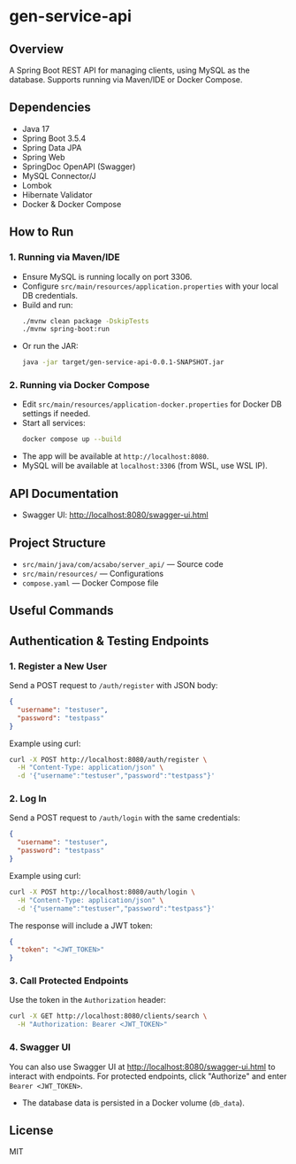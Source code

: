 # gen-service-api

## Overview
A Spring Boot REST API for managing clients, using MySQL as the database. Supports running via Maven/IDE or Docker Compose.

## Dependencies
- Java 17
- Spring Boot 3.5.4
- Spring Data JPA
- Spring Web
- SpringDoc OpenAPI (Swagger)
- MySQL Connector/J
- Lombok
- Hibernate Validator
- Docker & Docker Compose

## How to Run

### 1. Running via Maven/IDE
- Ensure MySQL is running locally on port 3306.
- Configure `src/main/resources/application.properties` with your local DB credentials.
- Build and run:
  ```sh
  ./mvnw clean package -DskipTests
  ./mvnw spring-boot:run
  ```
- Or run the JAR:
  ```sh
  java -jar target/gen-service-api-0.0.1-SNAPSHOT.jar
  ```

### 2. Running via Docker Compose
- Edit `src/main/resources/application-docker.properties` for Docker DB settings if needed.
- Start all services:
  ```sh
  docker compose up --build
  ```
- The app will be available at `http://localhost:8080`.
- MySQL will be available at `localhost:3306` (from WSL, use WSL IP).

## API Documentation
- Swagger UI: [http://localhost:8080/swagger-ui.html](http://localhost:8080/swagger-ui.html)

## Project Structure
- `src/main/java/com/acsabo/server_api/` — Source code
- `src/main/resources/` — Configurations
- `compose.yaml` — Docker Compose file

## Useful Commands

## Authentication & Testing Endpoints

### 1. Register a New User
Send a POST request to `/auth/register` with JSON body:
```json
{
  "username": "testuser",
  "password": "testpass"
}
```
Example using curl:
```sh
curl -X POST http://localhost:8080/auth/register \
  -H "Content-Type: application/json" \
  -d '{"username":"testuser","password":"testpass"}'
```

### 2. Log In
Send a POST request to `/auth/login` with the same credentials:
```json
{
  "username": "testuser",
  "password": "testpass"
}
```
Example using curl:
```sh
curl -X POST http://localhost:8080/auth/login \
  -H "Content-Type: application/json" \
  -d '{"username":"testuser","password":"testpass"}'
```
The response will include a JWT token:
```json
{
  "token": "<JWT_TOKEN>"
}
```

### 3. Call Protected Endpoints
Use the token in the `Authorization` header:
```sh
curl -X GET http://localhost:8080/clients/search \
  -H "Authorization: Bearer <JWT_TOKEN>"
```

### 4. Swagger UI
You can also use Swagger UI at [http://localhost:8080/swagger-ui.html](http://localhost:8080/swagger-ui.html) to interact with endpoints. For protected endpoints, click "Authorize" and enter `Bearer <JWT_TOKEN>`.

- The database data is persisted in a Docker volume (`db_data`).

## License
MIT
